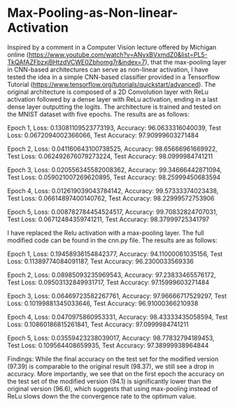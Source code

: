 # Max-Pooling-as-Non-linear-Activation
Inspired by a comment in a Computer Vision lecture offered by Michigan online (https://www.youtube.com/watch?v=ANyxBVxmdZ0&list=PL5-TkQAfAZFbzxjBHtzdVCWE0Zbhomg7r&index=7), 
that the max-pooling layer in CNN-based architectures can serve as non-linear activation, I have tested the idea in a simple CNN-based classifier provided
in a Tensorflow Tutorial (https://www.tensorflow.org/tutorials/quickstart/advanced). 
The original architecture is composed of a 2D Convolution layer with ReLu activation followed by a dense layer with ReLu activation, ending in a last dense layer outputting the
logits. The architecture is trained and tested on the MNIST dataset with five epochs. The results are as follows: 

  Epoch 1, Loss: 0.13081109523773193, Accuracy: 96.0633316040039, Test Loss: 0.0672094002366066, Test Accuracy: 97.90999603271484
  
  Epoch 2, Loss: 0.041160643100738525, Accuracy: 98.65666961669922, Test Loss: 0.062492676079273224, Test Accuracy: 98.0999984741211
  
  Epoch 3, Loss: 0.020556345582008362, Accuracy: 99.34666442871094, Test Loss: 0.059021007269620895, Test Accuracy: 98.25999450683594
  
  Epoch 4, Loss: 0.012619039043784142, Accuracy: 99.57333374023438, Test Loss: 0.06614897400140762, Test Accuracy: 98.22999572753906
  
  Epoch 5, Loss: 0.008782784454524517, Accuracy: 99.70832824707031, Test Loss: 0.06712484359741211, Test Accuracy: 98.37999725341797
  
  
I have replaced the Relu activation with a max-pooling layer. The full modified code can be found in the cnn.py file. The results are as follows:

  Epoch 1, Loss: 0.19458936154842377, Accuracy: 94.11000061035156, Test Loss: 0.11389774084091187, Test Accuracy: 96.2300033569336
  
  Epoch 2, Loss: 0.08985093235969543, Accuracy: 97.23833465576172, Test Loss: 0.09503132849931717, Test Accuracy: 97.15999603271484
  
  Epoch 3, Loss: 0.06469723582267761, Accuracy: 97.96666717529297, Test Loss: 0.10199881345033646, Test Accuracy: 96.91000366210938
  
  Epoch 4, Loss: 0.0470975860953331, Accuracy: 98.43333435058594, Test Loss: 0.10860186815261841, Test Accuracy: 97.0999984741211
  
  Epoch 5, Loss: 0.03559423238039017, Accuracy: 98.77832794189453, Test Loss: 0.109564408659935, Test Accuracy: 97.38999938964844
  
Findings:
While the final accuracy on the test set for the modified version (97.39) is comparable to the original result (98.37), we still see a drop in accuracy.
More importantly, we see that on the first epoch the accuracy on the test set of the modified version (94.1) is significantly lower than the original version (96.6),
which suggests that using max-pooling instead of ReLu slows down the the convergence rate to the optimum value. 
